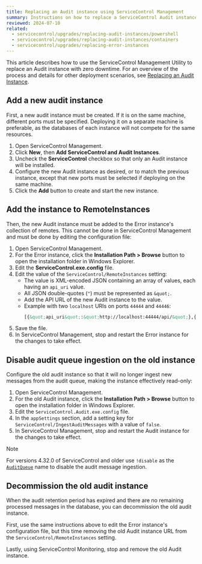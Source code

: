 ```yaml
---
title: Replacing an Audit instance using ServiceControl Management
summary: Instructions on how to replace a ServiceControl Audit instance with zero downtime
reviewed: 2024-07-10
related:
  - servicecontrol/upgrades/replacing-audit-instances/powershell
  - servicecontrol/upgrades/replacing-audit-instances/containers
  - servicecontrol/upgrades/replacing-error-instances
---
```


This article describes how to use the ServiceControl Management Utility to replace an Audit instance with zero downtime. For an overview of the process and details for other deployment scenarios, see [Replacing an Audit Instance](/servicecontrol/upgrades/replacing-audit-instances/).

## Add a new audit instance

First, a new audit instance must be created. If it is on the same machine, different ports must be specified. Deploying it on a separate machine is preferable, as the databases of each instance will not compete for the same resources.

1. Open ServiceControl Management.
2. Click **New**, then **Add ServiceControl and Audit Instances**.
3. Uncheck the **ServiceControl** checkbox so that only an Audit instance will be installed.
4. Configure the new Audit instance as desired, or to match the previous instance, except that new ports must be selected if deploying on the same machine.
5. Click the **Add** button to create and start the new instance.

## Add the instance to RemoteInstances

Then, the new Audit instance must be added to the Error instance's collection of remotes. This cannot be done in ServiceControl Management and must be done by editing the configuration file:

1. Open ServiceControl Management.
2. For the Error instance, click the **Installation Path > Browse** button to open the installation folder in Windows Explorer.
3. Edit the **ServiceControl.exe.config** file.
4. Edit the value of the `ServiceControl/RemoteInstances` setting:
    * The value is XML-encoded JSON containing an array of values, each having an `api_uri` value.
    * All JSON double-quotes (`"`) must be represented as `&quot;`.
    * Add the API URL of the new Audit instance to the value.
    * Example with two `localhost` URIs on ports `44444` and `44446`:
      ```xml
      [{&quot;api_uri&quot;:&quot;http://localhost:44444/api/&quot;},{&quot;api_uri&quot;:&quot;http://localhost:44446/api/&quot;}]
5. Save the file.
6. In ServiceControl Management, stop and restart the Error instance for the changes to take effect.

## Disable audit queue ingestion on the old instance

Configure the old audit instance so that it will no longer ingest new messages from the audit queue, making the instance effectively read-only:

1. Open ServiceControl Management.
2. For the old Audit instance, click the **Installation Path > Browse** button to open the installation folder in Windows Explorer.
3. Edit the `ServiceControl.Audit.exe.config` file.
4. In the `appSettings` section, add a setting key for `ServiceControl/IngestAuditMessages` with a value of `false`.
5. In ServiceControl Management, stop and restart the Audit instance for the changes to take effect.

> [!NOTE]
> For versions 4.32.0 of ServiceControl and older use `!disable` as the [`AuditQueue`](/servicecontrol/audit-instances/configuration.md#transport-servicebusauditqueue) name to disable the audit message ingestion.

## Decommission the old audit instance

When the audit retention period has expired and there are no remaining processed messages in the database, you can decommission the old audit instance.

First, use the same instructions above to edit the Error instance's configuration file, but this time removing the old Audit instance URL from the `ServiceControl/RemoteInstances` setting.

Lastly, using ServiceControl Monitoring, stop and remove the old Audit instance.